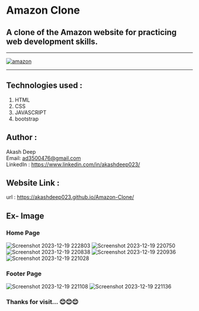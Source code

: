 # Amazon Clone

## A clone of the Amazon website for practicing web development skills.

---

<a style="" href="https://akashdeep023.github.io/Amazon-Clone/">
  
![amazon](https://github.com/user-attachments/assets/209e069e-e662-4368-99f5-5aeb16aa8c3a)

</a>

---

## Technologies used :
   1. HTML
   2. CSS
   3. JAVASCRIPT
   4. bootstrap
      

## Author :
   Akash Deep
   <br>
   Email: ad3500476@gmail.com
   <br>
   LinkedIn : https://www.linkedin.com/in/akashdeep023/

## Website Link :
   url : https://akashdeep023.github.io/Amazon-Clone/

## Ex- Image
### Home Page
![Screenshot 2023-12-19 222803](https://github.com/akashdeep023/Amazon-Clone/assets/126412088/76cbf588-128f-4362-a344-8f021f4bcef6)
![Screenshot 2023-12-19 220750](https://github.com/akashdeep023/Amazon-Clone/assets/126412088/38c77534-3ff6-423a-a917-d479cd18f5af)
![Screenshot 2023-12-19 220838](https://github.com/akashdeep023/Amazon-Clone/assets/126412088/7bf8bc88-a26b-4797-9095-9d4691afccb7)
![Screenshot 2023-12-19 220936](https://github.com/akashdeep023/Amazon-Clone/assets/126412088/eeee40a0-a694-4e3f-aa3d-899592c0e40f)
![Screenshot 2023-12-19 221028](https://github.com/akashdeep023/Amazon-Clone/assets/126412088/f2412acc-f41d-40d7-a6d9-e1d403cfedef)

### Footer Page
![Screenshot 2023-12-19 221108](https://github.com/akashdeep023/Amazon-Clone/assets/126412088/6da7a1d7-500b-483d-b0e4-4816c7b1a4b6)
![Screenshot 2023-12-19 221136](https://github.com/akashdeep023/Amazon-Clone/assets/126412088/2ee9323f-d01a-43af-b522-45afa1be6b06)


### Thanks for visit... 😊😊😊

